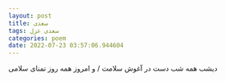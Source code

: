 ```yaml
---
layout: post
title: سعدی
tags: سعدی غزل
categories: poem
date: 2022-07-23 03:57:06.944604
---
```


دیشب همه شب دست در آغوش سلامت / و امروز همه روز تمنای سلامی